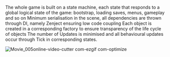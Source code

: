 The whole game is built on a state machine, each state that responds to a global logical state of the game: bootstrap, loading saves, menus, gameplay and so on
Minimum serialisation in the scene, all dependencies are thrown through DI, namely Zenject ensuring low code coupling
Each object is created in a corresponding factory to ensure transparency of the life cycle of objects
The number of Updates is minimised and all behavioural updates occur through Tick in corresponding states.


![Movie_005online-video-cutter com-ezgif com-optimize](https://github.com/user-attachments/assets/03e0d4ea-7738-43b0-a776-7569207a191e)
